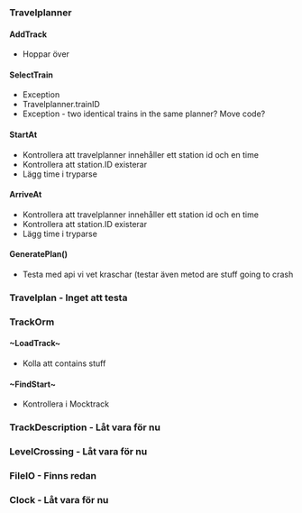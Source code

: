 ### Travelplanner

#### AddTrack
* Hoppar över

#### SelectTrain
* Exception
* Travelplanner.trainID
* Exception - two identical trains in the same planner? Move code?

#### StartAt
* Kontrollera att travelplanner innehåller ett station id och en time
* Kontrollera att station.ID existerar
* Lägg time i tryparse

#### ArriveAt
* Kontrollera att travelplanner innehåller ett station id och en time
* Kontrollera att station.ID existerar
* Lägg time i tryparse

#### GeneratePlan()
* Testa med api vi vet kraschar (testar även metod are stuff going to crash

### Travelplan - Inget att testa

### TrackOrm

#### ~LoadTrack~
* Kolla att contains stuff

#### ~FindStart~
* Kontrollera i Mocktrack

### TrackDescription - Låt vara för nu

### LevelCrossing - Låt vara för nu

### FileIO - Finns redan

### Clock - Låt vara för nu
